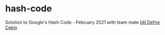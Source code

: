 # hash-code
Solution to Google's Hash Code - February 2021 with team mate [İdil Defne Çekin](https://github.com/idildfn)
